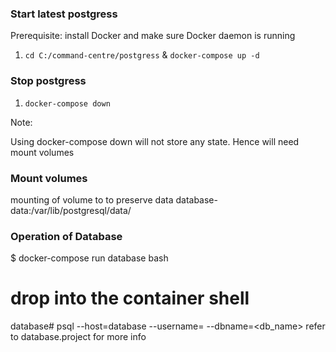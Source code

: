 
### Start latest postgress
Prerequisite: install Docker and make sure Docker daemon is running
1. `cd C:/command-centre/postgress` & `docker-compose up -d`
### Stop postgress
1. `docker-compose down`

Note:

Using docker-compose down will not store any state.
Hence will need mount volumes
### Mount volumes
mounting of volume to to preserve data database-data:/var/lib/postgresql/data/ 

### Operation of Database
$ docker-compose run database bash 

# drop into the container shell
database# psql --host=database --username=<username> --dbname=<db_name>
refer to database.project for more info
